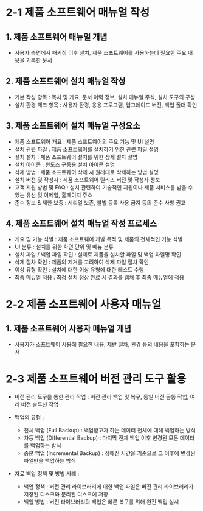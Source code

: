 # 2-1 제품 소프트웨어 매뉴얼 작성

## 1. 제품 소프트웨어 매뉴얼 개념
- 사용자 측면에서 패키징 이후 설치, 제품 소프트웨어를 사용하는데 필요한 주요 내용을 기록한 문서

## 2. 제품 소프트웨어 설치 매뉴얼 작성
- 기본 작성 항목 : 목차 및 개요, 문서 이력 정보, 설치 매뉴얼 주석, 설치 도구의 구성
- 설치 환경 체크 항목 : 사용자 환경, 응용 프로그램, 업그레이드 버전, 백업 폴더 확인

## 3. 제품 소프트웨어 설치 매뉴얼 구성요소
- 제품 소프트웨어 개요 : 제품 소프트웨어의 주요 기능 및 UI 설명
- 설치 관련 파일 : 제품 소프트웨어를 설치하기 위한 관련 파일 설명
- 설치 절차 : 제품 소프트웨어 설치를 위한 상세 절차 설명
- 설치 아이콘 : 윈도즈 구동용 설치 아이콘 설명
- 삭제 방법 : 제품 소프트웨어 삭제 시 원래대로 삭제하는 방법 설명
- 설치 버전 및 작성자 : 제품 소프트웨어 릴리즈 버전 및 작성자 정보
- 고객 지원 방법 및 FAQ : 설치 관련하여 기술적인 지원이나 제품 서비스를 받을 수 있는 유선 및 이메일, 홈페이지 주소
- 준수 정보 & 제한 보증 : 시리얼 보존, 불법 등록 사용 금지 등의 준수 사항 권고

## 4. 제품 소프트웨어 설치 매뉴얼 작성 프로세스
- 개요 및 기능 식별 : 제품 소프트웨어 개발 목적 및 제품의 전체적인 기능 식별
- UI 분류 : 설치를 위한 화면 단위 및 메뉴 분류
- 설치 파일 / 백업 파일 확인 : 실제로 제품을 설치할 파일 및 백업 파일명 확인
- 삭제 절차 확인 : 제품의 제거를 고려하여 삭제 파일 절차 확인
- 이상 유형 확인 : 설치에 대한 이상 유형에 대한 테스트 수행
- 최종 매뉴얼 적용 : 최정 설치 정상 완료 시 결과를 캡쳐 후 최종 메뉴얼에 적용

# 2-2 제품 소프트웨어 사용자 매뉴얼

## 1. 제품 소프트웨어 사용자 매뉴얼 개념
- 사용자가 소프트웨어 사용에 필요한 내용, 제반 절차, 환경 등의 내용을 포함하는 문서

# 2-3 제품 소프트웨어 버전 관리 도구 활용
- 버전 관리 도구를 통한 관리 작업 : 버전 관리 백업 및 복구, 동일 버전 공동 작업, 여러 버전 솔루션 작업
- 백업의 유형 :
  - 전체 백업 (Full Backup) : 백업받고자 하는 데이터 전체에 대해 백업하는 방식
  - 차등 백업 (Differential Backup) : 마지막 전체 백업 이후 변경된 모든 데이터를 백업하는 방식
  - 증분 백업 (Incremental Backup) : 정해진 시간을 기준으로 그 이후에 변경된 파일만을 백업하는 방식

- 자료 백업 정책 및 방법 사례 :
  - 백업 정책 : 버전 관리 라이브러리에 대한 백업 파일은 버전 관리 라이브러리가 저장된 디스크와 분리된 디스크에 저장
  - 백업 방법 : 버전 라이브러리의 백업은 빠른 복구를 위해 완전 백업 실시
